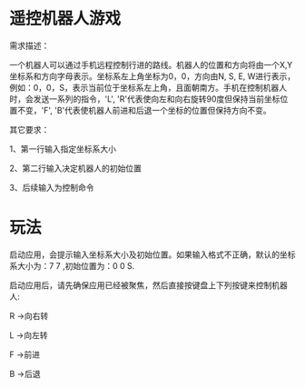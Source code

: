 

遥控机器人游戏
=================

需求描述：


一个机器人可以通过手机远程控制行进的路线。机器人的位置和方向将由一个X,Y坐标系和方向字母表示。坐标系左上角坐标为0，0，方向由N, S, E, W进行表示，例如：0，0，S，表示当前位于坐标系左上角，且面朝南方。手机在控制机器人时，会发送一系列的指令，'L', 'R'代表使向左和向右旋转90度但保持当前坐标位置不变，'F', 'B'代表使机器人前进和后退一个坐标的位置但保持方向不变。



其它要求：

1、第一行输入指定坐标系大小

2、第二行输入决定机器人的初始位置

3、后续输入为控制命令

玩法
==================

启动应用，会提示输入坐标系大小及初始位置。如果输入格式不正确，默认的坐标系大小为：7 7 ,初始位置为：0 0 S.

启动应用后，请先确保应用已经被聚焦，然后直接按键盘上下列按键来控制机器人: 

R ->向右转

L ->向左转

F ->前进

B ->后退


